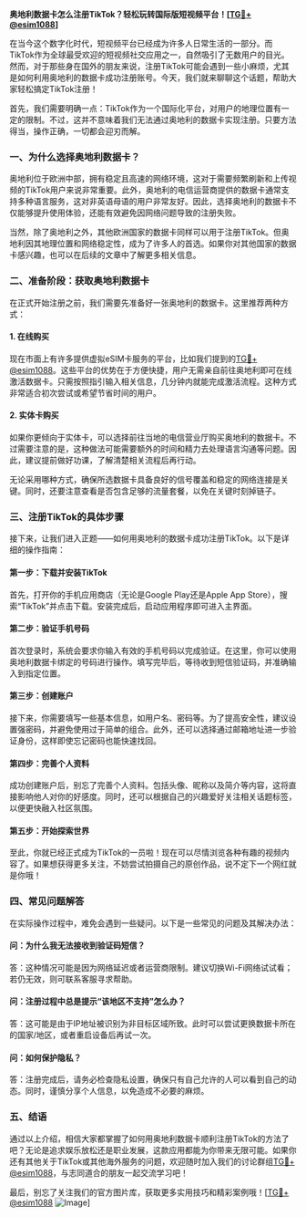 **奥地利数据卡怎么注册TikTok？轻松玩转国际版短视频平台！[[TG💪+ @esim1088](https://t.me/s/esim1088)]**

在当今这个数字化时代，短视频平台已经成为许多人日常生活的一部分。而TikTok作为全球最受欢迎的短视频社交应用之一，自然吸引了无数用户的目光。然而，对于那些身在国外的朋友来说，注册TikTok可能会遇到一些小麻烦，尤其是如何利用奥地利的数据卡成功注册账号。今天，我们就来聊聊这个话题，帮助大家轻松搞定TikTok注册！

首先，我们需要明确一点：TikTok作为一个国际化平台，对用户的地理位置有一定的限制。不过，这并不意味着我们无法通过奥地利的数据卡实现注册。只要方法得当，操作正确，一切都会迎刃而解。

### **一、为什么选择奥地利数据卡？**

奥地利位于欧洲中部，拥有稳定且高速的网络环境，这对于需要频繁刷新和上传视频的TikTok用户来说非常重要。此外，奥地利的电信运营商提供的数据卡通常支持多种语言服务，这对非英语母语的用户非常友好。因此，选择奥地利的数据卡不仅能够提升使用体验，还能有效避免因网络问题导致的注册失败。

当然，除了奥地利之外，其他欧洲国家的数据卡同样可以用于注册TikTok。但奥地利因其地理位置和网络稳定性，成为了许多人的首选。如果你对其他国家的数据卡感兴趣，也可以在后续的文章中了解更多相关信息。

### **二、准备阶段：获取奥地利数据卡**

在正式开始注册之前，我们需要先准备好一张奥地利的数据卡。这里推荐两种方式：

#### **1. 在线购买**
现在市面上有许多提供虚拟eSIM卡服务的平台，比如我们提到的[TG💪+ @esim1088](https://t.me/s/esim1088)。这些平台的优势在于方便快捷，用户无需亲自前往奥地利即可在线激活数据卡。只需按照指引输入相关信息，几分钟内就能完成激活流程。这种方式非常适合初次尝试或希望节省时间的用户。

#### **2. 实体卡购买**
如果你更倾向于实体卡，可以选择前往当地的电信营业厅购买奥地利的数据卡。不过需要注意的是，这种做法可能需要额外的时间和精力去处理语言沟通等问题。因此，建议提前做好功课，了解清楚相关流程后再行动。

无论采用哪种方式，确保所选数据卡具备良好的信号覆盖和稳定的网络连接是关键。同时，还要注意查看是否包含足够的流量套餐，以免在关键时刻掉链子。

### **三、注册TikTok的具体步骤**

接下来，让我们进入正题——如何用奥地利的数据卡成功注册TikTok。以下是详细的操作指南：

#### **第一步：下载并安装TikTok**
首先，打开你的手机应用商店（无论是Google Play还是Apple App Store），搜索“TikTok”并点击下载。安装完成后，启动应用程序即可进入主界面。

#### **第二步：验证手机号码**
首次登录时，系统会要求你输入有效的手机号码以完成验证。在这里，你可以使用奥地利数据卡绑定的号码进行操作。填写完毕后，等待收到短信验证码，并准确输入到指定位置。

#### **第三步：创建账户**
接下来，你需要填写一些基本信息，如用户名、密码等。为了提高安全性，建议设置强密码，并避免使用过于简单的组合。此外，还可以选择通过邮箱地址进一步验证身份，这样即使忘记密码也能快速找回。

#### **第四步：完善个人资料**
成功创建账户后，别忘了完善个人资料。包括头像、昵称以及简介等内容，这将直接影响他人对你的好感度。同时，还可以根据自己的兴趣爱好关注相关话题标签，以便更快融入社区氛围。

#### **第五步：开始探索世界**
至此，你就已经正式成为TikTok的一员啦！现在可以尽情浏览各种有趣的视频内容了。如果想获得更多关注，不妨尝试拍摄自己的原创作品，说不定下一个网红就是你哦！

### **四、常见问题解答**

在实际操作过程中，难免会遇到一些疑问。以下是一些常见的问题及其解决办法：

#### **问：为什么我无法接收到验证码短信？**
答：这种情况可能是因为网络延迟或者运营商限制。建议切换Wi-Fi网络试试看；若仍无效，则可联系客服寻求帮助。

#### **问：注册过程中总是提示“该地区不支持”怎么办？**
答：这可能是由于IP地址被识别为非目标区域所致。此时可以尝试更换数据卡所在的国家/地区，或者重启设备后再试一次。

#### **问：如何保护隐私？**
答：注册完成后，请务必检查隐私设置，确保只有自己允许的人可以看到自己的动态。同时，谨慎分享个人信息，以免造成不必要的麻烦。

### **五、结语**

通过以上介绍，相信大家都掌握了如何用奥地利数据卡顺利注册TikTok的方法了吧？无论是追求娱乐放松还是职业发展，这款应用都能为你带来无限可能。如果你还有其他关于TikTok或其他海外服务的问题，欢迎随时加入我们的讨论群组[TG💪+ @esim1088](https://t.me/s/esim1088)，与志同道合的朋友一起交流学习吧！

最后，别忘了关注我们的官方图片库，获取更多实用技巧和精彩案例哦！[[TG💪+ @esim1088](https://t.me/s/esim1088) ![Image](https://i.postimg.cc/4NQfJmqS/Snipaste-2025-05-13-00-14-12.png)]